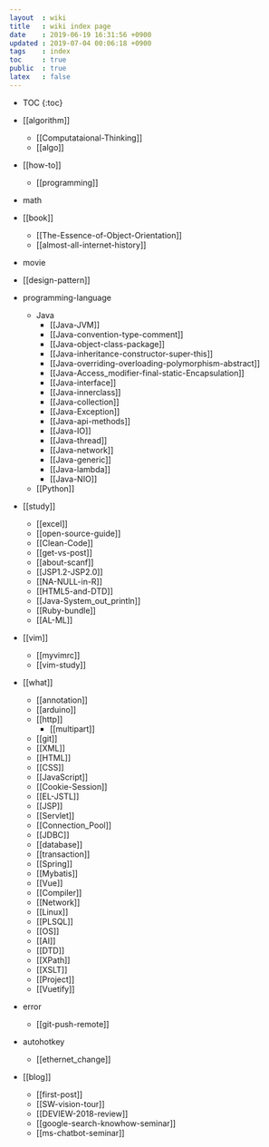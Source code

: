 ```yaml
---
layout  : wiki
title   : wiki index page
date    : 2019-06-19 16:31:56 +0900
updated : 2019-07-04 00:06:18 +0900
tags    : index
toc     : true
public  : true
latex   : false
---
```

* TOC
{:toc}

* [[algorithm]]
    * [[Computataional-Thinking]]
    * [[algo]]
* [[how-to]]
    * [[programming]]
* math
* [[book]]
    * [[The-Essence-of-Object-Orientation]]
    * [[almost-all-internet-history]]
* movie
* [[design-pattern]]
* programming-language
    * Java
        * [[Java-JVM]]
        * [[Java-convention-type-comment]]
        * [[Java-object-class-package]]
        * [[Java-inheritance-constructor-super-this]]
        * [[Java-overriding-overloading-polymorphism-abstract]]
        * [[Java-Access_modifier-final-static-Encapsulation]]
        * [[Java-interface]]
        * [[Java-innerclass]]
        * [[Java-collection]]
        * [[Java-Exception]]
        * [[Java-api-methods]]
        * [[Java-IO]]
        * [[Java-thread]]
        * [[Java-network]]
        * [[Java-generic]]
        * [[Java-lambda]]
        * [[Java-NIO]]
    * [[Python]]
* [[study]]
    * [[excel]]
    * [[open-source-guide]]
    * [[Clean-Code]]
    * [[get-vs-post]]
    * [[about-scanf]]
    * [[JSP1.2-JSP2.0]]
    * [[NA-NULL-in-R]]
    * [[HTML5-and-DTD]]
    * [[Java-System_out_println]]
    * [[Ruby-bundle]]
    * [[AL-ML]]
* [[vim]]
    * [[myvimrc]]
    * [[vim-study]]
* [[what]]
    * [[annotation]]
    * [[arduino]]
    * [[http]]
        * [[multipart]]
    * [[git]]
    * [[XML]]
    * [[HTML]]
    * [[CSS]]
    * [[JavaScript]]
    * [[Cookie-Session]]
    * [[EL-JSTL]]
    * [[JSP]]
    * [[Servlet]]
    * [[Connection_Pool]]
    * [[JDBC]]
    * [[database]]
    * [[transaction]]
    * [[Spring]]
    * [[Mybatis]]
    * [[Vue]]
    * [[Compiler]]
    * [[Network]]
    * [[Linux]]
    * [[PLSQL]]
    * [[OS]]
    * [[AI]]
    * [[DTD]]
    * [[XPath]]
    * [[XSLT]]
    * [[Project]]
    * [[Vuetify]]
* error
    * [[git-push-remote]]
* autohotkey
    * [[ethernet_change]]
* [[blog]]
    * [[first-post]]
    * [[SW-vision-tour]]
    * [[DEVIEW-2018-review]]
    * [[google-search-knowhow-seminar]]
    * [[ms-chatbot-seminar]]
